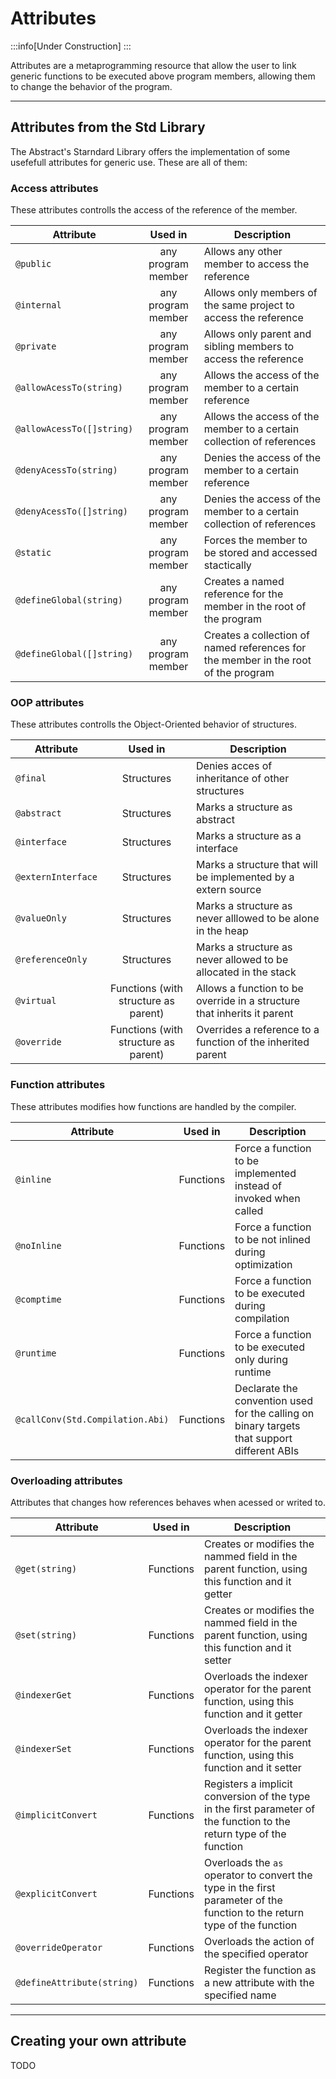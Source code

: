 # Attributes

:::info[Under Construction]
:::

Attributes are a metaprogramming resource that allow the user to
link generic functions to be executed above program members, allowing
them to change the behavior of the program.

---

## Attributes from the Std Library

The Abstract's Starndard Library offers the implementation of some
usefefull attributes for generic use. These are all of them:

### Access attributes

These attributes controlls the access of the reference of the member.

| Attribute | Used in | Description |
|-----------|:-------:|-------------|
| `@public`                 | any program member | Allows any other member to access the reference |
| `@internal`               | any program member | Allows only members of the same project to access the reference |
| `@private`                | any program member | Allows only parent and sibling members to access the reference |
| `@allowAcessTo(string)`   | any program member | Allows the access of the member to a certain reference |
| `@allowAcessTo([]string)` | any program member | Allows the access of the member to a certain collection of references |
| `@denyAcessTo(string)`    | any program member | Denies the access of the member to a certain reference |
| `@denyAcessTo([]string)`  | any program member | Denies the access of the member to a certain collection of references |
| `@static`                 | any program member | Forces the member to be stored and accessed stactically |
| `@defineGlobal(string)`   | any program member | Creates a named reference for the member in the root of the program |
| `@defineGlobal([]string)` | any program member | Creates a collection of named references for the member in the root of the program |

### OOP attributes

These attributes controlls the Object-Oriented behavior of structures.

| Attribute | Used in | Description |
|-----------|:-------:|-------------|
| `@final`                  | Structures         | Denies acces of inheritance of other structures |
| `@abstract`               | Structures         | Marks a structure as abstract |
| `@interface`              | Structures         | Marks a structure as a interface |
| `@externInterface`        | Structures         | Marks a structure that will be implemented by a extern source |
| `@valueOnly`              | Structures         | Marks a structure as never alllowed to be alone in the heap |
| `@referenceOnly`          | Structures         | Marks a structure as never allowed to be allocated in the stack |
| `@virtual`                | Functions (with structure as parent) | Allows a function to be override in a structure that inherits it parent |
| `@override`               | Functions (with structure as parent) | Overrides a reference to a function of the inherited parent |

### Function attributes

These attributes modifies how functions are handled by the compiler.

| Attribute | Used in | Description |
|-----------|:-------:|-------------|
| `@inline`                          | Functions    | Force a function to be implemented instead of invoked when called |
| `@noInline`                        | Functions    | Force a function to be not inlined during optimization |
| `@comptime`                        | Functions    | Force a function to be executed during compilation |
| `@runtime`                         | Functions    | Force a function to be executed only during runtime |
| `@callConv(Std.Compilation.Abi)`   | Functions    | Declarate the convention used for the calling on binary targets that support different ABIs |

### Overloading attributes

Attributes that changes how references behaves when acessed or writed to.

| Attribute | Used in | Description |
|-----------|:-------:|-------------|
| `@get(string)` | Functions | Creates or modifies the nammed field in the parent function, using this function and it getter |
| `@set(string)` | Functions | Creates or modifies the nammed field in the parent function, using this function and it setter |
| `@indexerGet`  | Functions | Overloads the indexer operator for the parent function, using this function and it getter |
| `@indexerSet`  | Functions | Overloads the indexer operator for the parent function, using this function and it setter |
| `@implicitConvert`  | Functions | Registers a implicit conversion of the type in the first parameter of the function to the return type of the function |
| `@explicitConvert`  | Functions | Overloads the `as` operator to convert the type in the first parameter of the function to the return type of the function |
| `@overrideOperator` | Functions | Overloads the action of the specified operator |
| `@defineAttribute(string)`  | Functions | Register the function as a new attribute with the specified name |

---
## Creating your own attribute

TODO
